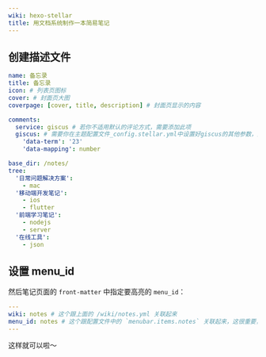 ```yaml
---
wiki: hexo-stellar
title: 用文档系统制作一本简易笔记
---
```


## 创建描述文件

```yaml blog/source/_data/wiki/notes.yml
name: 备忘录
title: 备忘录
icon: # 列表页图标
cover: # 封面页大图
coverpage: [cover, title, description] # 封面页显示的内容

comments:
  service: giscus # 若你不适用默认的评论方式，需要添加此项
  giscus: # 需要你在主题配置文件_config.stellar.yml中设置好giscus的其他参数，其他评论方式同理
    'data-term': '23'
    'data-mapping': number

base_dir: /notes/
tree:
  '日常问题解决方案':
    - mac
  '移动端开发笔记':
    - ios
    - flutter
  '前端学习笔记':
    - nodejs
    - server
  '在线工具':
    - json
```

## 设置 menu_id

然后笔记页面的 `front-matter` 中指定要高亮的 `menu_id`：

```yaml blog/source/notes/index.md
---
wiki: notes # 这个跟上面的 /wiki/notes.yml 关联起来
menu_id: notes # 这个跟配置文件中的 `menubar.items.notes` 关联起来，这很重要，如果没有这个，就像普通的wiki项目一样了
---
```

这样就可以啦～